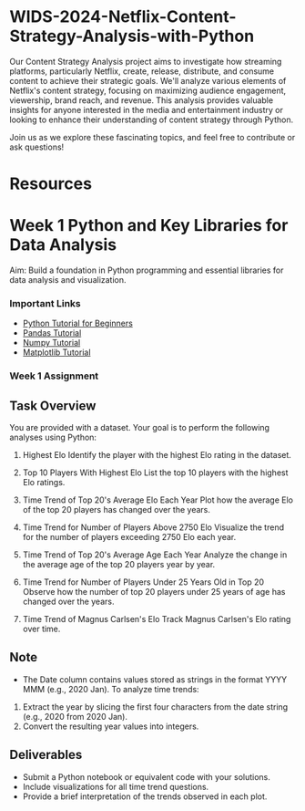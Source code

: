 # WIDS-2024-Netflix-Content-Strategy-Analysis-with-Python 
Our Content Strategy Analysis project aims to investigate how streaming platforms, particularly Netflix, create, release, distribute, and consume content to achieve their strategic goals. We'll analyze various elements of Netflix's content strategy, focusing on maximizing audience engagement, viewership, brand reach, and revenue. This analysis provides valuable insights for anyone interested in the media and entertainment industry or looking to enhance their understanding of content strategy through Python.

Join us as we explore these fascinating topics, and feel free to contribute or ask questions!

# Resources
# Week 1 Python and Key Libraries for Data Analysis
Aim: Build a foundation in Python programming and essential libraries for data analysis and visualization.

### Important Links
* [Python Tutorial for Beginners](https://youtu.be/vLqTf2b6GZw?feature=shared) <br/>
* [Pandas Tutorial](https://www.youtube.com/watch?v=vmEHCJofslg&t=767s) <br/>
* [Numpy Tutorial](https://youtu.be/QUT1VHiLmmI) <br/>
* [Matplotlib Tutorial](https://youtu.be/3Xc3CA655Y4?feature=shared) <br/>

### Week 1 Assignment
## Task Overview
You are provided with a dataset. Your goal is to perform the following analyses using Python: 
1. Highest Elo
Identify the player with the highest Elo rating in the dataset.

2. Top 10 Players With Highest Elo
List the top 10 players with the highest Elo ratings.

3. Time Trend of Top 20's Average Elo Each Year
Plot how the average Elo of the top 20 players has changed over the years.

4. Time Trend for Number of Players Above 2750 Elo
Visualize the trend for the number of players exceeding 2750 Elo each year.

5. Time Trend of Top 20's Average Age Each Year
Analyze the change in the average age of the top 20 players year by year.

6. Time Trend for Number of Players Under 25 Years Old in Top 20
Observe how the number of top 20 players under 25 years of age has changed over the years.

7. Time Trend of Magnus Carlsen's Elo
Track Magnus Carlsen's Elo rating over time.

## Note
* The Date column contains values stored as strings in the format YYYY MMM (e.g., 2020 Jan). To analyze time trends:
1. Extract the year by slicing the first four characters from the date string (e.g., 2020 from 2020 Jan).
2. Convert the resulting year values into integers.

## Deliverables
* Submit a Python notebook or equivalent code with your solutions.
* Include visualizations for all time trend questions.
* Provide a brief interpretation of the trends observed in each plot.


